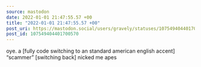 ```yaml
---
source: mastodon
date: 2022-01-01 21:47:55.57 +00
title: "2022-01-01 21:47:55.57 +00"
post_uri: https://mastodon.social/users/gravely/statuses/107549404401700570
post_id: 107549404401700570
---
```

oye. a [fully code switching to an standard american english accent] “scammer” [switching back] nicked me apes


